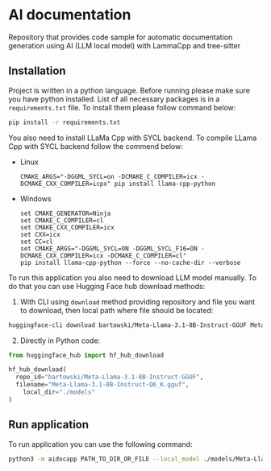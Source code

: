 # AI documentation

Repository that provides code sample for automatic documentation generation using AI (LLM local model) with LammaCpp and tree-sitter

## Installation

Project is written in a python language. Before running please make sure you have python installed.
List of all necessary packages is in a `requirements.txt` file. To install them please follow command below:

```bash
pip install -r requirements.txt
```

You also need to install LLaMa Cpp with SYCL backend. To compile LLama Cpp with SYCL backend follow the commend below:

* Linux 
  ```
  CMAKE_ARGS="-DGGML_SYCL=on -DCMAKE_C_COMPILER=icx -DCMAKE_CXX_COMPILER=icpx" pip install llama-cpp-python
  ```
* Windows
  ```
  set CMAKE_GENERATOR=Ninja
  set CMAKE_C_COMPILER=cl
  set CMAKE_CXX_COMPILER=icx
  set CXX=icx
  set CC=cl
  set CMAKE_ARGS="-DGGML_SYCL=ON -DGGML_SYCL_F16=ON -DCMAKE_CXX_COMPILER=icx -DCMAKE_C_COMPILER=cl"
  pip install llama-cpp-python --force --no-cache-dir --verbose
  ```

To run this application you also need to download LLM model manually. To do that you can use Hugging Face hub download methods:

1. With CLI using `download` method providing repository and file you want to download, then local path where file should be located:
  ```bash
  huggingface-cli download bartowski/Meta-Llama-3.1-8B-Instruct-GGUF Meta-Llama-3.1-8B-Instruct-Q6_K.gguf ./models/Meta-Llama-3.1-8B-Instruct-Q6_K.gguf
  ```

2. Directly in Python code:
  ```python
  from huggingface_hub import hf_hub_download

  hf_hub_download(
    repo_id="bartowski/Meta-Llama-3.1-8B-Instruct-GGUF",
    filename="Meta-Llama-3.1-8B-Instruct-Q6_K.gguf",
      local_dir="./models"
  )
  ```

## Run application

To run application you can use the following command:

```bash
python3 -m aidocapp PATH_TO_DIR_OR_FILE --local_model ./models/Meta-Llama-3.1-8B-Instruct-Q6_K.gguf
```
